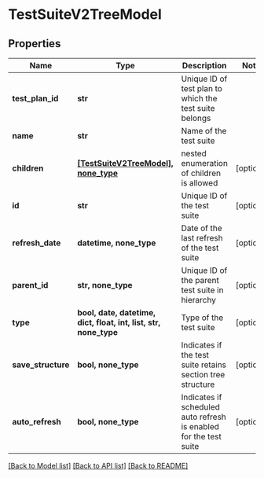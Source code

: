 # TestSuiteV2TreeModel


## Properties
Name | Type | Description | Notes
------------ | ------------- | ------------- | -------------
**test_plan_id** | **str** | Unique ID of test plan to which the test suite belongs | 
**name** | **str** | Name of the test suite | 
**children** | [**[TestSuiteV2TreeModel], none_type**](TestSuiteV2TreeModel.md) | nested enumeration of children is allowed | [optional] 
**id** | **str** | Unique ID of the test suite | [optional] 
**refresh_date** | **datetime, none_type** | Date of the last refresh of the test suite | [optional] 
**parent_id** | **str, none_type** | Unique ID of the parent test suite in hierarchy | [optional] 
**type** | **bool, date, datetime, dict, float, int, list, str, none_type** | Type of the test suite | [optional] 
**save_structure** | **bool, none_type** | Indicates if the test suite retains section tree structure | [optional] 
**auto_refresh** | **bool, none_type** | Indicates if scheduled auto refresh is enabled for the test suite | [optional] 

[[Back to Model list]](../README.md#documentation-for-models) [[Back to API list]](../README.md#documentation-for-api-endpoints) [[Back to README]](../README.md)



